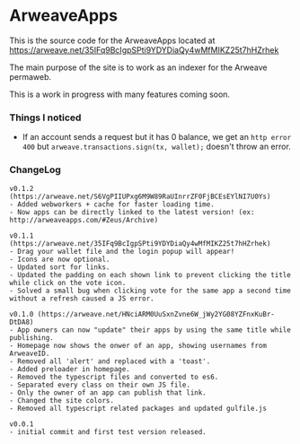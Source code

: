 # ArweaveApps
This is the source code for the ArweaveApps located at https://arweave.net/35IFq9BcIgpSPti9YDYDiaQy4wMfMIKZ25t7hHZrhek

The main purpose of the site is to work as an indexer for the Arweave permaweb.

This is a work in progress with many features coming soon.

### Things I noticed
- If an account sends a request but it has 0 balance, we get an `http error 400` but `arweave.transactions.sign(tx, wallet);` doesn't throw an error.

### ChangeLog
```
v0.1.2 (https://arweave.net/S6VgPIIUPxg6M9W89RaUInrrZF0FjBCEsEYlNI7U0Ys)
- Added webworkers + cache for faster loading time.
- Now apps can be directly linked to the latest version! (ex: http://arweaveapps.com/#Zeus/Archive)

v0.1.1 (https://arweave.net/35IFq9BcIgpSPti9YDYDiaQy4wMfMIKZ25t7hHZrhek)
- Drag your wallet file and the login popup will appear!
- Icons are now optional.
- Updated sort for links.
- Updated the padding on each shown link to prevent clicking the title while click on the vote icon.
- Solved a small bug when clicking vote for the same app a second time without a refresh caused a JS error.

v0.1.0 (https://arweave.net/HNciARM0UuSxnZvne6W_jWy2YG08YZFnxKuBr-DtDA8)
- App owners can now "update" their apps by using the same title while publishing.
- Homepage now shows the onwer of an app, showing usernames from ArweaveID.
- Removed all 'alert' and replaced with a 'toast'.
- Added preloader in homepage.
- Removed the typescript files and converted to es6.
- Separated every class on their own JS file.
- Only the owner of an app can publish that link.
- Changed the site colors.
- Removed all typescript related packages and updated gulfile.js

v0.0.1
- initial commit and first test version released.
```
